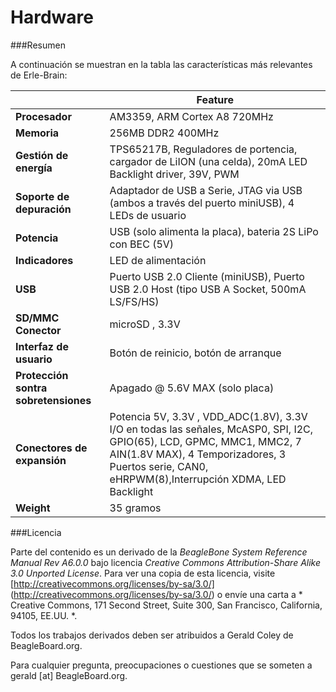 # Hardware

###Resumen

A continuación se muestran en la tabla las características más relevantes de Erle-Brain:

|    | **Feature** |
|----|---------|
| **Procesador** | AM3359, ARM Cortex A8 720MHz |
| **Memoria** |  256MB DDR2 400MHz|
| **Gestión de energía** | TPS65217B, Reguladores de portencia, cargador de LiION (una celda), 20mA LED Backlight driver, 39V, PWM |
| **Soporte de depuración** | Adaptador de USB a Serie, JTAG via USB (ambos a través del puerto miniUSB), 4 LEDs de usuario|
| **Potencia** | USB (solo alimenta la placa), bateria 2S LiPo con BEC (5V)|
| **Indicadores**| LED de alimentación |
| **USB** | Puerto USB 2.0 Cliente (miniUSB), Puerto USB 2.0 Host (tipo USB A Socket, 500mA LS/FS/HS)|
| **SD/MMC Conector** | microSD , 3.3V |
| **Interfaz de usuario** | Botón de reinicio, botón de arranque |
| **Protección sontra sobretensiones** | Apagado @ 5.6V MAX (solo placa) |
| **Conectores de expansión** | Potencia 5V, 3.3V , VDD_ADC(1.8V), 3.3V I/O en todas las señales, McASP0, SPI, I2C, GPIO(65), LCD, GPMC, MMC1, MMC2, 7 AIN(1.8V MAX), 4 Temporizadores, 3 Puertos serie, CAN0, eHRPWM(8),Interrupción XDMA, LED Backlight |
| **Weight** | 35 gramos |


###Licencia

Parte del contenido es un derivado de la  *BeagleBone System Reference Manual Rev A6.0.0* bajo licencia *Creative Commons Attribution-Share Alike 3.0 Unported License*. Para ver una copia de esta licencia, visite [http://creativecommons.org/licenses/by-sa/3.0/] (http://creativecommons.org/licenses/by-sa/3.0/) o envíe una carta a * Creative Commons, 171 Second Street, Suite 300, San Francisco, California, 94105, EE.UU. *. 

Todos los trabajos derivados deben ser atribuidos a Gerald Coley de BeagleBoard.org. 

Para cualquier pregunta, preocupaciones o cuestiones que se someten a gerald [at] BeagleBoard.org.
